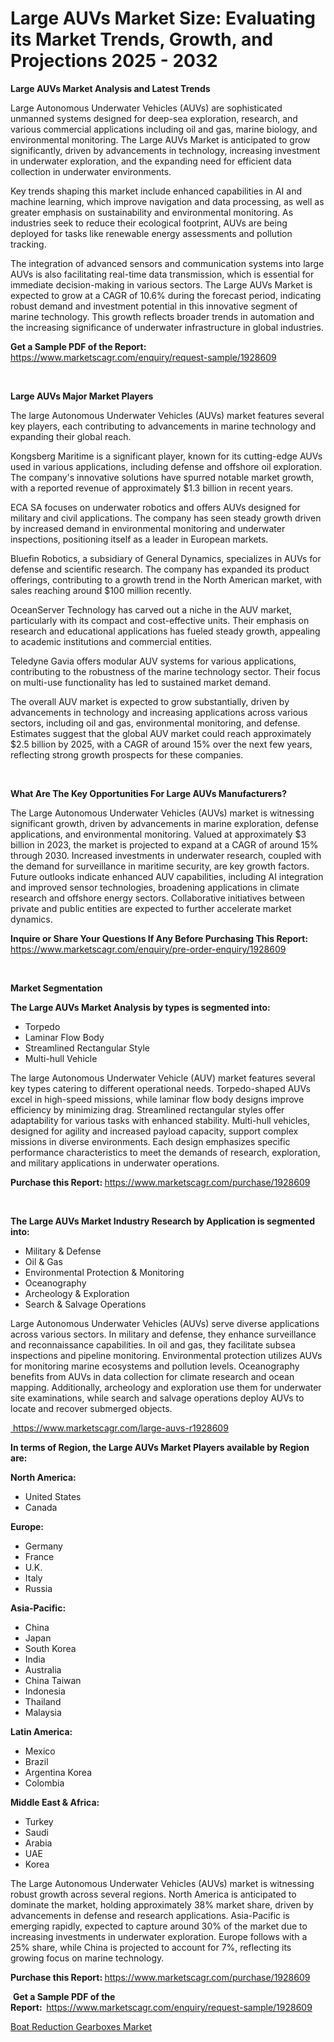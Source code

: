 <p><h1>Large AUVs Market Size: Evaluating its Market Trends, Growth, and Projections 2025 - 2032</h1></p><p><strong>Large AUVs Market Analysis and Latest Trends</strong></p>
<p><p>Large Autonomous Underwater Vehicles (AUVs) are sophisticated unmanned systems designed for deep-sea exploration, research, and various commercial applications including oil and gas, marine biology, and environmental monitoring. The Large AUVs Market is anticipated to grow significantly, driven by advancements in technology, increasing investment in underwater exploration, and the expanding need for efficient data collection in underwater environments.</p><p>Key trends shaping this market include enhanced capabilities in AI and machine learning, which improve navigation and data processing, as well as greater emphasis on sustainability and environmental monitoring. As industries seek to reduce their ecological footprint, AUVs are being deployed for tasks like renewable energy assessments and pollution tracking. </p><p>The integration of advanced sensors and communication systems into large AUVs is also facilitating real-time data transmission, which is essential for immediate decision-making in various sectors. The Large AUVs Market is expected to grow at a CAGR of 10.6% during the forecast period, indicating robust demand and investment potential in this innovative segment of marine technology. This growth reflects broader trends in automation and the increasing significance of underwater infrastructure in global industries.</p></p>
<p><strong>Get a Sample PDF of the Report:&nbsp;</strong> <a href="https://www.marketscagr.com/enquiry/request-sample/1928609?utm_campaign=1909&utm_medium=2&utm_source=Github&utm_content=ia&utm_term=16012025&utm_id=large-auvs">https://www.marketscagr.com/enquiry/request-sample/1928609</a></p>
<p>&nbsp;</p>
<p><strong>Large AUVs Major Market Players</strong></p>
<p><p>The large Autonomous Underwater Vehicles (AUVs) market features several key players, each contributing to advancements in marine technology and expanding their global reach. </p><p>Kongsberg Maritime is a significant player, known for its cutting-edge AUVs used in various applications, including defense and offshore oil exploration. The company's innovative solutions have spurred notable market growth, with a reported revenue of approximately $1.3 billion in recent years.</p><p>ECA SA focuses on underwater robotics and offers AUVs designed for military and civil applications. The company has seen steady growth driven by increased demand in environmental monitoring and underwater inspections, positioning itself as a leader in European markets.</p><p>Bluefin Robotics, a subsidiary of General Dynamics, specializes in AUVs for defense and scientific research. The company has expanded its product offerings, contributing to a growth trend in the North American market, with sales reaching around $100 million recently.</p><p>OceanServer Technology has carved out a niche in the AUV market, particularly with its compact and cost-effective units. Their emphasis on research and educational applications has fueled steady growth, appealing to academic institutions and commercial entities.</p><p>Teledyne Gavia offers modular AUV systems for various applications, contributing to the robustness of the marine technology sector. Their focus on multi-use functionality has led to sustained market demand.</p><p>The overall AUV market is expected to grow substantially, driven by advancements in technology and increasing applications across various sectors, including oil and gas, environmental monitoring, and defense. Estimates suggest that the global AUV market could reach approximately $2.5 billion by 2025, with a CAGR of around 15% over the next few years, reflecting strong growth prospects for these companies.</p></p>
<p>&nbsp;</p>
<p><strong>What Are The Key Opportunities For Large AUVs Manufacturers?</strong></p>
<p><p>The Large Autonomous Underwater Vehicles (AUVs) market is witnessing significant growth, driven by advancements in marine exploration, defense applications, and environmental monitoring. Valued at approximately $3 billion in 2023, the market is projected to expand at a CAGR of around 15% through 2030. Increased investments in underwater research, coupled with the demand for surveillance in maritime security, are key growth factors. Future outlooks indicate enhanced AUV capabilities, including AI integration and improved sensor technologies, broadening applications in climate research and offshore energy sectors. Collaborative initiatives between private and public entities are expected to further accelerate market dynamics.</p></p>
<p><strong>Inquire or Share Your Questions If Any Before Purchasing This Report:</strong> <a href="https://www.marketscagr.com/enquiry/pre-order-enquiry/1928609?utm_campaign=1909&utm_medium=2&utm_source=Github&utm_content=ia&utm_term=16012025&utm_id=large-auvs">https://www.marketscagr.com/enquiry/pre-order-enquiry/1928609</a></p>
<p>&nbsp;</p>
<p><strong>Market Segmentation</strong></p>
<p><strong>The Large AUVs Market Analysis by types is segmented into:</strong></p>
<p><ul><li>Torpedo</li><li>Laminar Flow Body</li><li>Streamlined Rectangular Style</li><li>Multi-hull Vehicle</li></ul></p>
<p><p>The large Autonomous Underwater Vehicle (AUV) market features several key types catering to different operational needs. Torpedo-shaped AUVs excel in high-speed missions, while laminar flow body designs improve efficiency by minimizing drag. Streamlined rectangular styles offer adaptability for various tasks with enhanced stability. Multi-hull vehicles, designed for agility and increased payload capacity, support complex missions in diverse environments. Each design emphasizes specific performance characteristics to meet the demands of research, exploration, and military applications in underwater operations.</p></p>
<p><strong>Purchase this Report:&nbsp;</strong><a href="https://www.marketscagr.com/purchase/1928609?utm_campaign=1909&utm_medium=2&utm_source=Github&utm_content=ia&utm_term=16012025&utm_id=large-auvs">https://www.marketscagr.com/purchase/1928609</a></p>
<p>&nbsp;</p>
<p><strong>The Large AUVs Market Industry Research by Application is segmented into:</strong></p>
<p><ul><li>Military & Defense</li><li>Oil & Gas</li><li>Environmental Protection & Monitoring</li><li>Oceanography</li><li>Archeology & Exploration</li><li>Search & Salvage Operations</li></ul></p>
<p><p>Large Autonomous Underwater Vehicles (AUVs) serve diverse applications across various sectors. In military and defense, they enhance surveillance and reconnaissance capabilities. In oil and gas, they facilitate subsea inspections and pipeline monitoring. Environmental protection utilizes AUVs for monitoring marine ecosystems and pollution levels. Oceanography benefits from AUVs in data collection for climate research and ocean mapping. Additionally, archeology and exploration use them for underwater site examinations, while search and salvage operations deploy AUVs to locate and recover submerged objects.</p></p>
<p><a href="https://www.marketscagr.com/large-auvs-r1928609?utm_campaign=1909&utm_medium=2&utm_source=Github&utm_content=ia&utm_term=16012025&utm_id=large-auvs">&nbsp;https://www.marketscagr.com/large-auvs-r1928609</a></p>
<p><strong>In terms of Region, the Large AUVs Market Players available by Region are:</strong></p>
<p>
    <p> <strong> North America: </strong>
        <ul>
            <li>United States</li>
            <li>Canada</li>
        </ul>
        </p> 
    <p> <strong> Europe: </strong>
        <ul>
            <li>Germany</li>
            <li>France</li>
            <li>U.K.</li>
            <li>Italy</li>
            <li>Russia</li>
        </ul>
        </p> 
    <p> <strong> Asia-Pacific: </strong>
        <ul>
            <li>China</li>
            <li>Japan</li>
            <li>South Korea</li>
            <li>India</li>
            <li>Australia</li>
            <li>China Taiwan</li>
            <li>Indonesia</li>
            <li>Thailand</li>
            <li>Malaysia</li>
        </ul>
        </p> 
    <p> <strong> Latin America: </strong>
        <ul>
            <li>Mexico</li>
            <li>Brazil</li>
            <li>Argentina Korea</li>
            <li>Colombia</li>
        </ul>
        </p> 
    <p> <strong> Middle East & Africa: </strong>
        <ul>
            <li>Turkey</li>
            <li>Saudi</li>
            <li>Arabia</li>
            <li>UAE</li>
            <li>Korea</li>
        </ul>
    </p>
    </p>
<p><p>The Large Autonomous Underwater Vehicles (AUVs) market is witnessing robust growth across several regions. North America is anticipated to dominate the market, holding approximately 38% market share, driven by advancements in defense and research applications. Asia-Pacific is emerging rapidly, expected to capture around 30% of the market due to increasing investments in underwater exploration. Europe follows with a 25% share, while China is projected to account for 7%, reflecting its growing focus on marine technology.</p></p>
<p><strong>Purchase this Report: </strong><a href="https://www.marketscagr.com/purchase/1928609?utm_campaign=1909&utm_medium=2&utm_source=Github&utm_content=ia&utm_term=16012025&utm_id=large-auvs">https://www.marketscagr.com/purchase/1928609</a></p>
<p>&nbsp;<strong>Get a Sample PDF of the Report:&nbsp;&nbsp;</strong><a href="https://www.marketscagr.com/enquiry/request-sample/1928609?utm_campaign=1909&utm_medium=2&utm_source=Github&utm_content=ia&utm_term=16012025&utm_id=large-auvs">https://www.marketscagr.com/enquiry/request-sample/1928609</a></p>
<p><strong></strong></p>
<p><p><a href="https://github.com/vimar16th/Market-Research-Report-List-7/blob/main/boat-reduction-gearboxes-market.md?utm_campaign=1909&utm_medium=2&utm_source=Github&utm_content=ia&utm_term=16012025&utm_id=large-auvs">Boat Reduction Gearboxes Market</a></p></p>